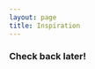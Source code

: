```yaml
---
layout: page
title: Inspiration
---
```


### Check back later!
<!-- ### Macrame

<figure>
  <img src="https://media.revistaad.es/photos/60c7443471da6779ff45a12a/master/w_1600,c_limit/189039.jpg" alt="Macrame sculpture." style="width:560px" class="center">
  <figcaption>Macrame sculpture by artist Aurèlia Muñozs.</figcaption>
</figure>

<figure>
<iframe width="560" height="315" src="https://www.youtube.com/embed/P0cei5ihF1c?start=9" title="YouTube video player" frameborder="0" allow="accelerometer; autoplay; clipboard-write; encrypted-media; gyroscope; picture-in-picture" allowfullscreen style="border-radius: 5px;"></iframe>
<figcaption>Macrame pattern making</figcaption>
</figure>


### Textile Joints

<figure>
<iframe width="560" height="315" src="https://www.youtube.com/embed/4UXl5P9KYJE?start=28" title="YouTube video player" frameborder="0" allow="accelerometer; autoplay; clipboard-write; encrypted-media; gyroscope; picture-in-picture" allowfullscreen style="border-radius: 5px;"></iframe>
<figcaption>The cross collar with rosette</figcaption>
</figure>

<figure>
  <img src="https://bambus.rwth-aachen.de/eng/reports/connect/friction/pic/seilb2.jpeg" alt="Fine handwork rattan connection." style="width:280px" class="center">
  <figcaption>Fine handwork rattan connection. The fibre material is soaked before use, such that they are more appliable. When drying, the fibres shrink and the connection tightens.</figcaption>
</figure>


### Reciprocal Frame Structures

<figure>
  <img src="https://stringfixer.com/files/88562134.jpg" alt="Macrame sculpture." style="width:560px" class="center">
  <figcaption>The Rokko Shidare Observatory, a reciprocal frame structure forming a hexagonal pattern, provides a place to experience the natural energy and beauty of the Rokko Mountain.</figcaption>
</figure>

<figure>
  <img src="https://wewanttolearn.files.wordpress.com/2014/11/img_5964.jpg?w=1024&h=683" alt="rf" style="width:560px" class="center">
  <figcaption>Each RF member is subject to forces of compression, bending moments and shear forces as well as axial forces. The members transmit the vertical forces of their own weight and any imposed loads through compression in each member. These forces must be resisted at the perimeter supports. In addition, the lower part of the beam, between the outer support and the point where the beam is supporting the adjacent one, is in compression whereas tension forces will occur in the upper part of the beam.</figcaption>
</figure> -->













